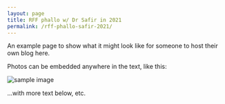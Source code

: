 ```yaml
---
layout: page
title: RFF phallo w/ Dr Safir in 2021
permalink: /rff-phallo-safir-2021/
---
```


An example page to show what it might look like for someone to host their own blog here.

Photos can be embedded anywhere in the text, like this:

![sample image](../assets/images/example.jpg)

...with more text below, etc.

